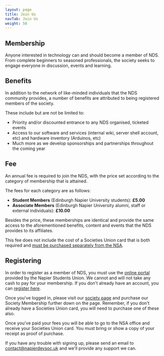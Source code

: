 ```yaml
---
layout: page
title: Join Us
navTab: Join Us
weight: 50
---
```


## Membership
Anyone interested in technology can and should become a member of NDS. From complete beginners to seasoned professionals, the society seeks to engage everyone in discussion, events and learning.

## Benefits
In addition to the network of like-minded individuals that the NDS community provides, a number of benefits are attributed to being registered members of the society.

These include but are not be limited to:

- Priority and/or discounted entrance to any NDS organised, ticketed events
- Access to our software and services (internal wiki, server shell account, etc) and hardware inventory (Arduinos, etc)
- Much more as we develop sponsorships and partnerships throughout the coming year

## Fee
An annual fee is required to join the NDS, with the price set according to the category of membership that is attained.

The fees for each category are as follows:

- **Student Members** (Edinburgh Napier University students): **£5.00**
- **Associate Members** (Edinburgh Napier University alumni, staff or external individuals): **£10.00**

Besides the price, these memberships are identical and provide the same access to the aforementioned benefits, content and events that the NDS provides to its affiliates.

This fee does not include the cost of a Societies Union card that is both required and <a href="http://www.napierstudents.com/teamnapiersocieties/societyjoinstart/">must be purchased separately from the NSA</a>.

## Registering
In order to register as a member of NDS, you must use the <a href="http://www.napierstudents.com/login/">online portal</a> provided by the Napier Students Union. We cannot and will not take any cash to pay for your membership. If you don't already have an account, you can <a href="http://www.napierstudents.com/account/register/guest/">register here</a>.

Once you've logged in, please visit our <a href="http://www.napierstudents.com/organisation/societies/developers/">society page</a> and purchase our Society Membership further down on the page. Remember, if you don't already have a Societies Union card, you will need to purchase one of these also.

Once you've paid your fees you will be able to go to the NSA office and receive your Societies Union card. You must bring or show a copy of your receipt as proof of purchase.

If you have any trouble with signing up, please send an email to contact@napierdevsoc.uk and we'll provide any support we can.